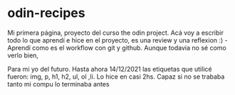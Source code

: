 
# odin-recipes
Mi primera página, proyecto del curso the odin project.
Acá voy a escribir todo lo que aprendí e hice en el proyecto, es una review y una reflexion :)
     -Aprendí como es el workflow con git y github. Aunque todavia no sé como verlo bien,

Para mi yo del futuro. Hasta ahora 14/12/2021 las etiquetas que utilicé fueron: img, p, h1, h2, ul, ol ,li. 
Lo hice en casi 2hs. Capaz si no se trababa tanto mi compu lo terminaba antes
